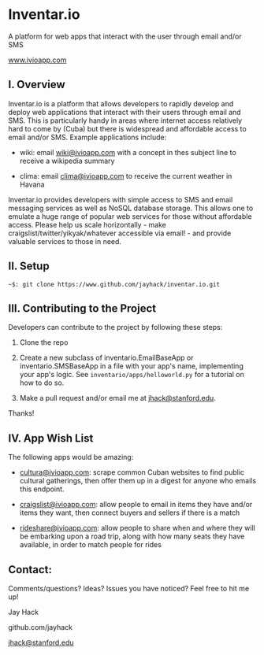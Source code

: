 # Inventar.io
A platform for web apps that interact with the user through email and/or SMS

www.ivioapp.com

## I. Overview

Inventar.io is a platform that allows developers to rapidly develop and deploy web applications that interact with their users through email and SMS. This is particularly handy in areas where internet access relatively hard to come by (Cuba) but there is widespread and affordable access to email and/or SMS. Example applications include:

  - wiki: email wiki@ivioapp.com with a concept in thes subject line to receive a wikipedia summary
  
  - clima: email clima@ivioapp.com to receive the current weather in Havana

Inventar.io provides developers with simple access to SMS and email messaging services as well as NoSQL database storage. This allows one to emulate a huge range of popular web services for those without affordable access. Please help us scale horizontally - make craigslist/twitter/yikyak/whatever accessible via email! - and provide valuable services to those in need.


## II. Setup

	~$: git clone https://www.github.com/jayhack/inventar.io.git


## III. Contributing to the Project

Developers can contribute to the project by following these steps:

  1. Clone the repo

  2. Create a new subclass of inventario.EmailBaseApp or inventario.SMSBaseApp in a file with your app's name, implementing your app's logic. See `inventario/apps/helloworld.py` for a tutorial on how to do so.

  3. Make a pull request and/or email me at jhack@stanford.edu.

Thanks!


## IV. App Wish List

The following apps would be amazing:

  - cultura@ivioapp.com: scrape common Cuban websites to find public cultural gatherings, then offer them up in a digest for anyone who emails this endpoint.

  - craigslist@ivioapp.com: allow people to email in items they have and/or items they want, then connect buyers and sellers if there is a match

  - rideshare@ivioapp.com: allow people to share when and where they will be embarking upon a road trip, along with how many seats they have available, in order to match people for rides


## Contact:

Comments/questions? Ideas? Issues you have noticed? Feel free to hit me up!

  Jay Hack

  github.com/jayhack

  jhack@stanford.edu


